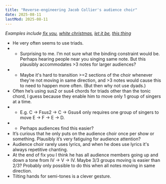 ```yaml
---
title: "Reverse-engineering Jacob Collier's audience choir"
date: 2025-08-11
lastMod: 2025-08-11
---
```


_Examples include [fix you](https://www.youtube.com/watch?v=TwC0Db7oerM), [white christmas](https://www.youtube.com/watch?v=Q-R3M0VlQoQ), [let it be](https://www.youtube.com/watch?v=qs87FmbDC8A), [this thing](https://www.youtube.com/watch?v=d1MRXzZxsSc)_

- He very often seems to use triads. 
- - Surprising to me. I’m not sure what the binding constraint would be. Perhaps hearing people near you singing same note. But this plausibly accommodates >3 notes for larger audiences?
- - Maybe it's hard to transition >=2 sections of the choir whenever they're not moving in same direction, and >3 notes would cause this to need to happen more often. (But then why not use dyads.)
- Often he’s using sus2 or sus4 chords for triads other than the tonic chord, I guess because they enable him to move only 1 group of singers at a time.
- - E.g. C -> Fsus2 -> C -> Gsus4 only requires one group of singers to move E -> F -> E -> D.
- - Perhaps audiences find this easier?
- It’s curious that he only puts on the audience choir once per show or something. Plausibly it’s very fatiguing for audience attention?
- Audience choir rarely uses lyrics, and when he does use lyrics it's always repetitive chanting.
- At the end of fix you I think he has all audience members going up and down a tone from IV -> V -> IV. Maybe 3/3 groups moving is easier than 2/3? Probably only possible to do this when all notes moving in same direction.
- Tilting hands for semi-tones is a clever gesture.

